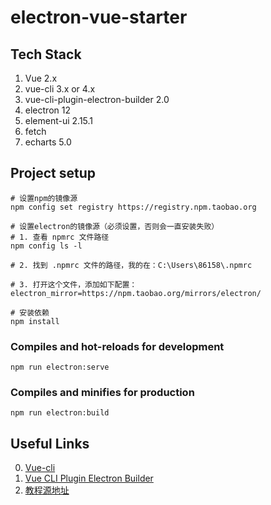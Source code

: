 # electron-vue-starter

## Tech Stack

1. Vue 2.x
2. vue-cli 3.x or 4.x
3. vue-cli-plugin-electron-builder 2.0
4. electron 12
5. element-ui 2.15.1
6. fetch
7. echarts 5.0

## Project setup
```
# 设置npm的镜像源
npm config set registry https://registry.npm.taobao.org

# 设置electron的镜像源（必须设置，否则会一直安装失败）
# 1. 查看 npmrc 文件路径
npm config ls -l

# 2. 找到 .npmrc 文件的路径，我的在：C:\Users\86158\.npmrc

# 3. 打开这个文件，添加如下配置：
electron_mirror=https://npm.taobao.org/mirrors/electron/

# 安装依赖
npm install
```

### Compiles and hot-reloads for development
```
npm run electron:serve
```

### Compiles and minifies for production
```
npm run electron:build
```

## Useful Links
0. [Vue-cli](https://cli.vuejs.org/config/)
1. [Vue CLI Plugin Electron Builder](https://nklayman.github.io/vue-cli-plugin-electron-builder/)
2. [教程源地址](https://zhuanlan.zhihu.com/p/75764907)
